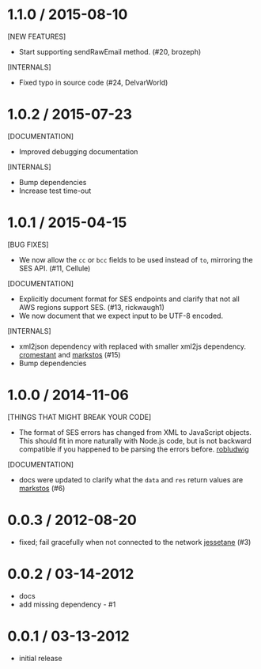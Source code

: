 
1.1.0 / 2015-08-10
==================

[NEW FEATURES]
 
 * Start supporting sendRawEmail method. (#20, brozeph)

[INTERNALS]

 * Fixed typo in source code (#24, DelvarWorld)

1.0.2 / 2015-07-23
==================

[DOCUMENTATION]

 * Improved debugging documentation

[INTERNALS]
 
 * Bump dependencies
 * Increase test time-out

1.0.1 / 2015-04-15
==================

[BUG FIXES]

 * We now allow the `cc` or `bcc` fields to be used instead of `to`, mirroring the SES API. (#11, Cellule)

[DOCUMENTATION]

 * Explicitly document format for SES endpoints and clarify that not all AWS regions support SES. (#13, rickwaugh1)
 * We now document that we expect input to be UTF-8 encoded.

[INTERNALS]

  * xml2json dependency with replaced with smaller xml2js dependency. [cromestant](https://github.com/cromestant) and  [markstos](https://github.com/markstos) (#15)
  * Bump dependencies

1.0.0 / 2014-11-06
==================

[THINGS THAT MIGHT BREAK YOUR CODE]

  * The format of SES errors has changed from XML to JavaScript objects. This should fit in more naturally
    with Node.js code, but is not backward compatible if you happened to be parsing the errors before.  [robludwig](https://github.com/robludwig)

[DOCUMENTATION]

  * docs were updated to clarify what the `data` and `res` return values are [markstos](https://github.com/markstos) (#6)

0.0.3 / 2012-08-20
==================

  * fixed; fail gracefully when not connected to the network [jessetane](https://github.com/jessetane) (#3)

0.0.2 / 03-14-2012
==================

  * docs
  * add missing dependency - #1

0.0.1 / 03-13-2012
==================

  * initial release

